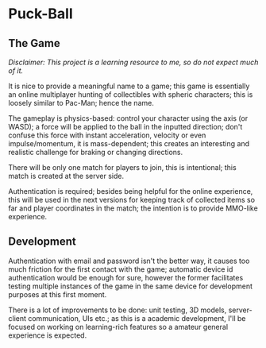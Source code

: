 # Puck-Ball

## The Game

*Disclaimer: This project is a learning resource to me, so do not expect much of it.*

It is nice to provide a meaningful name to a game; this game is essentially an online multiplayer hunting of collectibles with spheric characters; this is loosely similar to Pac-Man; hence the name.

The gameplay is physics-based: control your character using the axis (or WASD); a force will be applied to the ball in the inputted direction; don't confuse this force with instant acceleration, velocity or even impulse/momentum, it is mass-dependent; this creates an interesting and realistic challenge for braking or changing directions.

There will be only one match for players to join, this is intentional; this match is created at the server side.

Authentication is required; besides being helpful for the online experience, this will be used in the next versions for keeping track of collected items so far and player coordinates in the match; the intention is to provide MMO-like experience.

## Development

Authentication with email and password isn't the better way, it causes too much friction for the first contact with the game; automatic device id authentication would be enough for sure, however the former facilitates testing multiple instances of the game in the same device for development purposes at this first moment.

There is a lot of improvements to be done: unit testing, 3D models, server-client communication, UIs etc.; as this is a academic development, I'll be focused on working on learning-rich features so a amateur general experience is expected.
